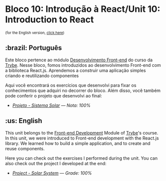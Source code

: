 # Bloco 10: Introdução à React/Unit 10: Introduction to React
<small>(for the English version, <a href="#en">click here</a>)</small>
<h2>:brazil: Português</h2>
<p>Este bloco pertence ao módulo <a href="https://github.com/raphaelalmeidamartins/trybe_exercicios/tree/main/2_Desenvolvimento-Front-end" rel="prev">Desenvolvimento Front-end</a> do curso da <a href="https://www.betrybe.com/">Trybe</a>. Nesse bloco, fomos introduzidos ao desenvolvimento Front-end com a biblioteca React.js. Aprendemos a construir uma aplicação simples criando e reutilizando componentes</p>
<p>Aqui você encontrará os exercícios que desenvolvi para fixar os conhecimentos que adquiri no decorrer do bloco. Além disso, você também pode conferir o projeto que desenvolvi ao final:</p>

- _[Projeto - Sistema Solar](https://github.com/raphaelalmeidamartins/solar-system) — Nota: 100%_

<h2 id="en">:us: English</h2>
<p>This unit belongs to the <a href="https://github.com/raphaelalmeidamartins/trybe_exercicios/tree/main/2_Desenvolvimento-Front-end">Front-end Development</a> Module of <a href="https://www.betrybe.com/">Trybe</a>'s course. In this unit, we were introduced to Front-end development with the React.js library. We learned how to build a simple application, and to create and reuse components.</p>
<p>Here you can check out the exercises I performed during the unit. You can also check out the project I developed at the end:</p>

- _[Project - Solar System](https://github.com/raphaelalmeidamartins/solar-system) — Grade: 100%_
